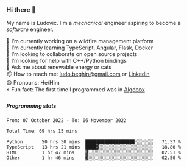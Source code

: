 ### Hi there 👋

My name is Ludovic. I'm a *mechanical* engineer aspiring to become a *software* engineer.

 🔭 I’m currently working on a wildfire management platform<br/>
 🌱 I’m currently learning TypeScript, Angular, Flask, Docker<br/>
 👯 I’m looking to collaborate on open source projects<br/>
 🤔 I’m looking for help with C++/Python bindings<br/>
 💬 Ask me about renewable energy or cats<br/>
 📫 How to reach me: ludo.beghin@gmail.com or [Linkedin](https://www.linkedin.com/in/ludovic-beghin/)<br/>
 😄 Pronouns: He/Him<br/>
 ⚡ Fun fact: The first time I programmed was in [Algobox](https://fr.wikipedia.org/wiki/Algobox)<br/>

##### Programming stats
<!--START_SECTION:waka-->

```text
From: 07 October 2022 - To: 06 November 2022

Total Time: 69 hrs 15 mins

Python       50 hrs 50 mins  ██████████████████░░░░░░░   71.57 %
TypeScript   13 hrs 21 mins  ████▓░░░░░░░░░░░░░░░░░░░░   18.80 %
HTML         1 hr 47 mins    ▓░░░░░░░░░░░░░░░░░░░░░░░░   02.51 %
Other        1 hr 46 mins    ▓░░░░░░░░░░░░░░░░░░░░░░░░   02.50 %
```

<!--END_SECTION:waka-->
